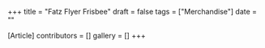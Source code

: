+++
title = "Fatz Flyer Frisbee"
draft = false
tags = ["Merchandise"]
date = ""

[Article]
contributors = []
gallery = []
+++